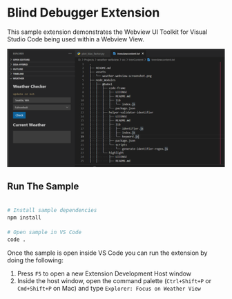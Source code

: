 # Blind Debugger Extension

This sample extension demonstrates the Webview UI Toolkit for Visual Studio Code being used within a Webview View.

![A screenshot of the sample extension.](./assets/tree-webview.png)

## Run The Sample

```bash

# Install sample dependencies
npm install

# Open sample in VS Code
code .

```

Once the sample is open inside VS Code you can run the extension by doing the following:

1. Press `F5` to open a new Extension Development Host window
2. Inside the host window, open the command palette (`Ctrl+Shift+P` or `Cmd+Shift+P` on Mac) and type `Explorer: Focus on Weather View`
